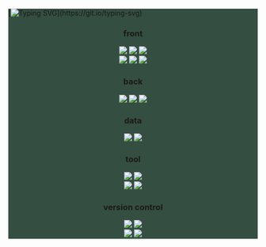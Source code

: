 <div style="background-color:#344E41FF">

[![Typing SVG](https://readme-typing-svg.demolab.com?font=Fira+Code&weight=700&size=32&duration=3000&pause=1000&color=E9EDC9&background=344E41&center=true&vCenter=true&random=false&width=800&height=200&lines=Welcome+to+nyeong-nyeong+GitHub.;I+am+a+non-major.;I+first+encountered+software+development;at+the+age+of+27.;I+want+to+develop+in;+a+sincere%2C+fun+and+consistent+way.)](https://git.io/typing-svg)

<div style="text-align:center">

### front
<img src="https://img.shields.io/badge/HTML5-E34F26?style=for-the-badge&logo=HTML5&logoColor=white">
<img src="https://img.shields.io/badge/CSS3-1572B6?style=for-the-badge&logo=CSS3&logoColor=white">
<img src="https://img.shields.io/badge/JavaScript-F7DF1E?style=for-the-badge&logo=JavaScript&logoColor=white">
<br>
<img src="https://img.shields.io/badge/JQuery-0769AD?style=for-the-badge&logo=JQuery&logoColor=white">
<img src="https://img.shields.io/badge/Vue.js-4FC08D?style=for-the-badge&logo=Vue.js&logoColor=white">
<img src="https://img.shields.io/badge/TypeScript-3178C6?style=for-the-badge&logo=TypeScript&logoColor=white">

### back
<img src="https://img.shields.io/badge/JAVA-964b00?style=for-the-badge&logo=JAVA&logoColor=white">
<img src="https://img.shields.io/badge/Spring-6DB33F?style=for-the-badge&logo=Spring&logoColor=white"> 
<img src="https://img.shields.io/badge/Spring Boot-6DB33F?style=for-the-badge&logo=SpringBoot&logoColor=white">

### data
<img src="https://img.shields.io/badge/MySQL-4479A1?style=for-the-badge&logo=MySQL&logoColor=white">
<img src="https://img.shields.io/badge/Oracle-F80000?style=for-the-badge&logo=Oracle&logoColor=white">

### tool
<img src="https://img.shields.io/badge/Eclplise IDE-525C86?style=for-the-badge&logo=Eclipse IDE&logoColor=white">
<img src="https://img.shields.io/badge/Dbeaver-382923?style=for-the-badge&logo=Dbeaver&logoColor=white">
<br>
<img src="https://img.shields.io/badge/intelliJ IDEA-000000?style=for-the-badge&logo=intelliJ IDEA&logoColor=white">
<img src="https://img.shields.io/badge/Visual Studio Code-007ACC?style=for-the-badge&logo=Visual Studio Code&logoColor=white">

### version control
<img src="https://img.shields.io/badge/GitHub-181717?style=for-the-badge&logo=GitHub&logoColor=white">
<img src="https://img.shields.io/badge/Git-F05032?style=for-the-badge&logo=Git&logoColor=white">
<br>
<img src="https://img.shields.io/badge/GitLab-FC6D26?style=for-the-badge&logo=GitLab&logoColor=white">
<img src="https://img.shields.io/badge/Sourcetree-0052CC?style=for-the-badge&logo=Sourcetree&logoColor=white">
</div>


</div>
